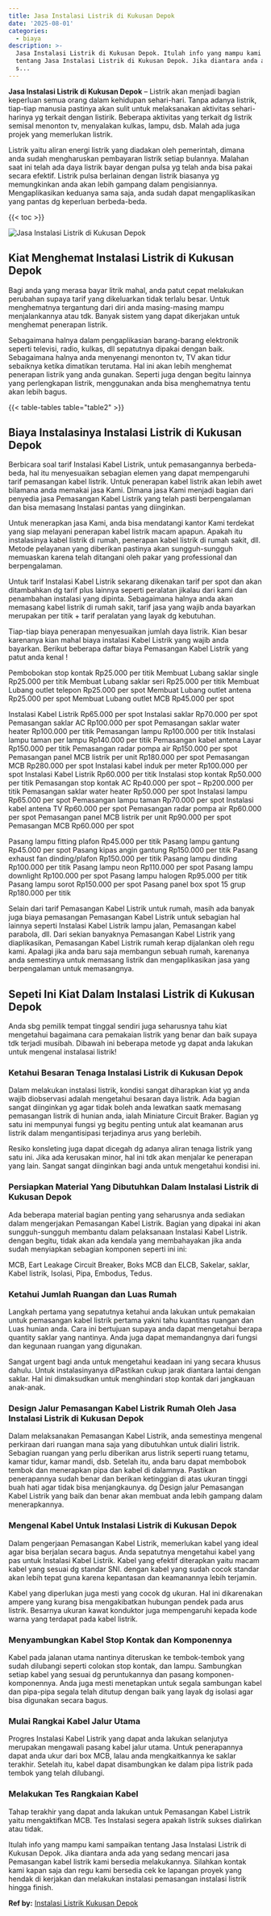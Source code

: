 ```yaml
---
title: Jasa Instalasi Listrik di Kukusan Depok
date: '2025-08-01'
categories:
  - biaya
description: >-
  Jasa Instalasi Listrik di Kukusan Depok. Itulah info yang mampu kami sampaikan
  tentang Jasa Instalasi Listrik di Kukusan Depok. Jika diantara anda ada yang
  s...
---
```


**Jasa Instalasi Listrik di Kukusan Depok** – Listrik akan menjadi bagian keperluan semua orang dalam kehidupan sehari-hari. Tanpa adanya listrik, tiap-tiap manusia pastinya akan sulit untuk melaksanakan aktivitas sehari-harinya yg terkait dengan listirik. Beberapa aktivitas yang terkait dg listrik semisal menonton tv, menyalakan kulkas, lampu, dsb. Malah ada juga projek yang memerlukan listrik.

Listrik yaitu aliran energi listrik yang diadakan oleh pemerintah, dimana anda sudah mengharuskan pembayaran listrik setiap bulannya. Malahan saat ini telah ada daya listrik bayar dengan pulsa yg telah anda bisa pakai secara efektif. Listrik pulsa berlainan dengan listrik biasanya yg memungkinkan anda akan lebih gampang dalam pengisiannya. Mengaplikasikan keduanya sama saja, anda sudah dapat mengaplikasikan yang pantas dg keperluan berbeda-beda.

{{< toc >}}

![Jasa Instalasi Listrik di Kukusan Depok](/images/instalasi-listrik-murah24.png)

## Kiat Menghemat Instalasi Listrik di Kukusan Depok

Bagi anda yang merasa bayar litrik mahal, anda patut cepat melakukan perubahan supaya tarif yang dikeluarkan tidak terlalu besar. Untuk menghematnya tergantung dari diri anda masing-masing mampu menjalankannya atau tdk. Banyak sistem yang dapat dikerjakan untuk menghemat penerapan listrik.

Sebagaimana halnya dalam pengaplikasian barang-barang elektronik seperti televisi, radio, kulkas, dll sepatutnya dipakai dengan baik. Sebagaimana halnya anda menyenangi menonton tv, TV akan tidur sebaiknya ketika dimatikan terutama. Hal ini akan lebih menghemat penerapan listrik yang anda gunakan. Seperti juga dengan begitu lainnya yang perlengkapan listrik, menggunakan anda bisa menghematnya tentu akan lebih bagus.

{{< table-tables table="table2" >}}

## Biaya Instalasinya Instalasi Listrik di Kukusan Depok

Berbicara soal tarif Instalasi Kabel Listrik, untuk pemasangannya berbeda-beda, hal itu menyesuaikan sebagian elemen yang dapat mempengaruhi tarif pemasangan kabel listrik. Untuk penerapan kabel listrik akan lebih awet bilamana anda memakai jasa Kami. Dimana jasa Kami menjadi bagian dari penyedia jasa Pemasangan Kabel Listrik yang telah pasti berpengalaman dan bisa memasang Instalasi pantas yang diinginkan.

Untuk menerapkan jasa Kami, anda bisa mendatangi kantor Kami terdekat yang siap melayani penerapan kabel listrik macam apapun. Apakah itu instalasinya kabel listrik di rumah, penerapan kabel listrik di rumah sakit, dll. Metode pelayanan yang diberikan pastinya akan sungguh-sungguh memuaskan karena telah ditangani oleh pakar yang professional dan berpengalaman.

Untuk tarif Instalasi Kabel Listrik sekarang dikenakan tarif per spot dan akan ditambahkan dg tarif plus lainnya seperti peralatan jikalau dari kami dan penambahan instalasi yang dipinta. Sebagaimana halnya anda akan memasang kabel listrik di rumah sakit, tarif jasa yang wajib anda bayarkan merupakan per titik + tarif peralatan yang layak dg kebutuhan.

Tiap-tiap biaya penerapan menyesuaikan jumlah daya listrik. Kian besar karenanya kian mahal biaya instalasi Kabel Listrik yang wajib anda bayarkan. Berikut beberapa daftar biaya Pemasangan Kabel Listrik yang patut anda kenal !

Pembobokan stop kontak Rp25.000 per titik Membuat Lubang saklar single Rp25.000 per titik Membuat Lubang saklar seri Rp25.000 per titik Membuat Lubang outlet telepon Rp25.000 per spot Membuat Lubang outlet antena Rp25.000 per spot Membuat Lubang outlet MCB Rp45.000 per spot

Instalasi Kabel Listrik Rp65.000 per spot Instalasi saklar Rp70.000 per spot Pemasangan saklar AC Rp100.000 per spot Pemasangan saklar water heater Rp100.000 per titik Pemasangan lampu Rp100.000 per titik Instalasi lampu taman per lampu Rp140.000 per titik Pemasangan kabel antena Layar Rp150.000 per titik Pemasangan radar pompa air Rp150.000 per spot Pemasangan panel MCB listrik per unit Rp180.000 per spot Pemasangan MCB Rp280.000 per spot Instalasi kabel induk per meter Rp100.000 per spot Instalasi Kabel Listrik Rp60.000 per titik Instalasi stop kontak Rp50.000 per titik Pemasangan stop kontak AC Rp40.000 per spot – Rp200.000 per titik Pemasangan saklar water heater Rp50.000 per spot Instalasi lampu Rp65.000 per spot Pemasangan lampu taman Rp70.000 per spot Instalasi kabel antena TV Rp60.000 per spot Pemasangan radar pompa air Rp60.000 per spot Pemasangan panel MCB listrik per unit Rp90.000 per spot Pemasangan MCB Rp60.000 per spot

Pasang lampu fitting plafon Rp45.000 per titik Pasang lampu gantung Rp45.000 per spot Pasang kipas angin gantung Rp150.000 per titik Pasang exhaust fan dinding/plafon Rp150.000 per titik Pasang lampu dinding Rp100.000 per titik Pasang lampu neon Rp110.000 per spot Pasang lampu downlight Rp100.000 per spot Pasang lampu halogen Rp95.000 per titik Pasang lampu sorot Rp150.000 per spot Pasang panel box spot 15 grup Rp180.000 per titik

Selain dari tarif Pemasangan Kabel Listrik untuk rumah, masih ada banyak juga biaya pemasangan Pemasangan Kabel Listrik untuk sebagian hal lainnya seperti Instalasi Kabel Listrik lampu jalan, Pemasangan kabel parabola, dll. Dari sekian banyaknya Pemasangan Kabel Listrik yang diaplikasikan, Pemasangan Kabel Listrik rumah kerap dijalankan oleh regu kami. Apalagi jika anda baru saja membangun sebuah rumah, karenanya anda semestinya untuk memasang listrik dan mengaplikasikan jasa yang berpengalaman untuk memasangnya.

## Sepeti Ini Kiat Dalam Instalasi Listrik di Kukusan Depok


Anda sbg pemilik tempat tinggal sendiri juga seharusnya tahu kiat mengetahui bagaimana cara pemakaian listrik yang benar dan baik supaya tdk terjadi musibah. Dibawah ini beberapa metode yg dapat anda lakukan untuk mengenal instalasai listrik!

### Ketahui Besaran Tenaga Instalasi Listrik di Kukusan Depok

Dalam melakukan instalasi listrik, kondisi sangat diharapkan kiat yg anda wajib diobservasi adalah mengetahui besaran daya listrik. Ada bagian sangat diinginkan yg agar tidak boleh anda lewatkan saatk memasang pemasangan listrik di hunian anda, ialah Miniature Circuit Braker. Bagian yg satu ini mempunyai fungsi yg begitu penting untuk alat keamanan arus listrik dalam mengantisipasi terjadinya arus yang berlebih.

Resiko konsleting juga dapat dicegah dg adanya aliran tenaga listrik yang satu ini. Jika ada kerusakan minor, hal ini tdk akan menjalar ke penerapan yang lain. Sangat sangat diinginkan bagi anda untuk mengetahui kondisi ini.

### Persiapkan Material Yang Dibutuhkan Dalam Instalasi Listrik di Kukusan Depok

Ada beberapa material bagian penting yang seharusnya anda sediakan dalam mengerjakan Pemasangan Kabel Listrik. Bagian yang dipakai ini akan sungguh-sungguh membantu dalam pelaksanaan Instalasi Kabel Listrik. dengan begitu, tidak akan ada kendala yang membahayakan jika anda sudah menyiapkan sebagian komponen seperti ini ini:

MCB, Eart Leakage Circuit Breaker, Boks MCB dan ELCB, Sakelar, saklar, Kabel listrik, Isolasi, Pipa, Embodus, Tedus.

### Ketahui Jumlah Ruangan dan Luas Rumah

Langkah pertama yang sepatutnya ketahui anda lakukan untuk pemakaian untuk pemasangan kabel listrik pertama yakni tahu kuantitas ruangan dan Luas hunian anda. Cara ini bertujuan supaya anda dapat mengetahui berapa quantity saklar yang nantinya. Anda juga dapat memandangnya dari fungsi dan kegunaan ruangan yang digunakan.

Sangat urgent bagi anda untuk mengetahui keadaan ini yang secara khusus dahulu. Untuk instalasinyanya diPastikan cukup jarak diantara lantai dengan saklar. Hal ini dimaksudkan untuk menghindari stop kontak dari jangkauan anak-anak.

### Design Jalur Pemasangan Kabel Listrik Rumah Oleh Jasa Instalasi Listrik di Kukusan Depok

Dalam melaksanakan Pemasangan Kabel Listrik, anda semestinya mengenal perkiraan dari ruangan mana saja yang dibutuhkan untuk dialiri listrik. Sebagian ruangan yang perlu diberikan arus listrik seperti ruang tetamu, kamar tidur, kamar mandi, dsb. Setelah itu, anda baru dapat membobok tembok dan menerapkan pipa dan kabel di dalamnya. Pastikan penerapannya sudah benar dan berikan ketinggian di atas ukuran tinggi buah hati agar tidak bisa menjangkaunya. dg Design jalur Pemasangan Kabel Listrik yang baik dan benar akan membuat anda lebih gampang dalam menerapkannya.

### Mengenal Kabel Untuk Instalasi Listrik di Kukusan Depok

Dalam pengerjaan Pemasangan Kabel Listrik, memerlukan kabel yang ideal agar bisa berjalan secara bagus. Anda sepatutnya mengetahui kabel yang pas untuk Instalasi Kabel Listrik. Kabel yang efektif diterapkan yaitu macam kabel yang sesuai dg standar SNI. dengan kabel yang sudah cocok standar akan lebih tepat guna karena kepantasan dan keamanannya lebih terjamin.

Kabel yang diperlukan juga mesti yang cocok dg ukuran. Hal ini dikarenakan ampere yang kurang bisa mengakibatkan hubungan pendek pada arus listrik. Besarnya ukuran kawat konduktor juga mempengaruhi kepada kode warna yang terdapat pada kabel listrik.

### Menyambungkan Kabel Stop Kontak dan Komponennya

Kabel pada jalanan utama nantinya diteruskan ke tembok-tembok yang sudah dilubangi seperti colokan stop kontak, dan lampu. Sambungkan setiap kabel yang sesuai dg peruntukannya dan pasang komponen-komponennya. Anda juga mesti menetapkan untuk segala sambungan kabel dan pipa-pipa segala telah ditutup dengan baik yang layak dg isolasi agar bisa digunakan secara bagus.

### Mulai Rangkai Kabel Jalur Utama

Progres Instalasi Kabel Listrik yang dapat anda lakukan selanjutya merupakan mengawali pasang kabel jalur utama. Untuk penerapannya dapat anda ukur dari box MCB, lalau anda mengkaitkannya ke saklar terakhir. Setelah itu, kabel dapat disambungkan ke dalam pipa listrik pada tembok yang telah dilubangi.

### Melakukan Tes Rangkaian Kabel

Tahap terakhir yang dapat anda lakukan untuk Pemasangan Kabel Listrik yaitu mengaktifkan MCB. Tes Instalasi segera apakah listrik sukses dialirkan atau tidak.

Itulah info yang mampu kami sampaikan tentang Jasa Instalasi Listrik di Kukusan Depok. Jika diantara anda ada yang sedang mencari jasa Pemasangan kabel listrik kami bersedia melakukannya. Silahkan kontak kami kapan saja dan regu kami bersedia cek ke lapangan proyek yang hendak di kerjakan dan melakukan instalasi pemasangan instalasi listrik hingga finish.

**Ref by:** [Instalasi Listrik Kukusan Depok](https://id.wikipedia.org/wiki/Instalasi)
